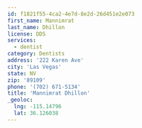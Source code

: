 ```yaml
---
id: f1821f55-4ca2-4e7d-8e2d-26d451e2e073
first_name: Mannimrat
last_name: Dhillon
license: DDS
services:
  - dentist
category: Dentists
address: '222 Karen Ave'
city: 'Las Vegas'
state: NV
zip: '89109'
phone: '(702) 671-5134'
title: 'Mannimrat Dhillon'
_geoloc:
  lng: -115.14796
  lat: 36.126038
---
```

